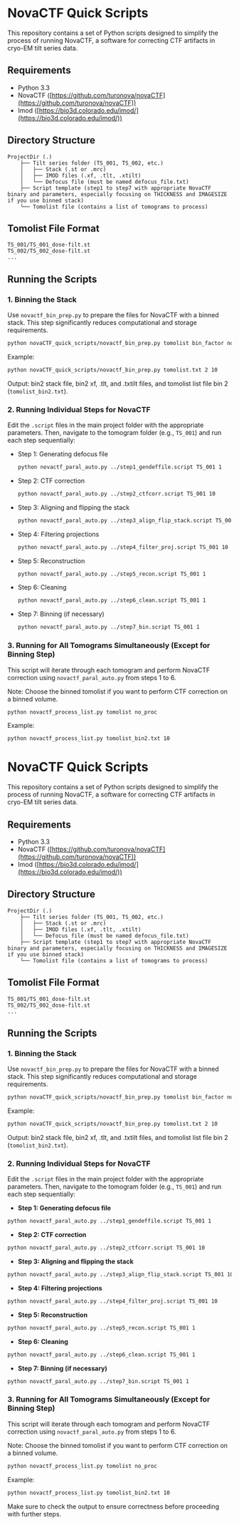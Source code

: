 # NovaCTF Quick Scripts

This repository contains a set of Python scripts designed to simplify the process of running NovaCTF, a software for correcting CTF artifacts in cryo-EM tilt series data.

## Requirements

- Python 3.3
- NovaCTF ([https://github.com/turonova/novaCTF](https://github.com/turonova/novaCTF))
- Imod ([https://bio3d.colorado.edu/imod/](https://bio3d.colorado.edu/imod/))

## Directory Structure

```
ProjectDir (.)
	├── Tilt series folder (TS_001, TS_002, etc.)
	│   ├── Stack (.st or .mrc)
	│   ├── IMOD files (.xf, .tlt, .xtilt)
	│   └── Defocus file (must be named defocus_file.txt)
	├── Script template (step1 to step7 with appropriate NovaCTF binary and parameters, especially focusing on THICKNESS and IMAGESIZE if you use binned stack)
	└── Tomolist file (contains a list of tomograms to process)
```

## Tomolist File Format

```
TS_001/TS_001_dose-filt.st
TS_002/TS_002_dose-filt.st
...
```

## Running the Scripts

### 1. Binning the Stack

Use `novactf_bin_prep.py` to prepare the files for NovaCTF with a binned stack. This step significantly reduces computational and storage requirements.

```bash
python novaCTF_quick_scripts/novactf_bin_prep.py tomolist bin_factor no_proc
```

Example:

```bash
python novaCTF_quick_scripts/novactf_bin_prep.py tomolist.txt 2 10
```

Output: bin2 stack file, bin2 xf, .tlt, and .txtilt files, and tomolist list file bin 2 (`tomolist_bin2.txt`).

### 2. Running Individual Steps for NovaCTF

Edit the `.script` files in the main project folder with the appropriate parameters. Then, navigate to the tomogram folder (e.g., `TS_001`) and run each step sequentially:

- Step 1: Generating defocus file
  ```bash
  python novactf_paral_auto.py ../step1_gendeffile.script TS_001 1
  ```

- Step 2: CTF correction
  ```bash
  python novactf_paral_auto.py ../step2_ctfcorr.script TS_001 10
  ```

- Step 3: Aligning and flipping the stack
  ```bash
  python novactf_paral_auto.py ../step3_align_flip_stack.script TS_001 10
  ```

- Step 4: Filtering projections
  ```bash
  python novactf_paral_auto.py ../step4_filter_proj.script TS_001 10
  ```

- Step 5: Reconstruction
  ```bash
  python novactf_paral_auto.py ../step5_recon.script TS_001 1
  ```

- Step 6: Cleaning
  ```bash
  python novactf_paral_auto.py ../step6_clean.script TS_001 1
  ```

- Step 7: Binning (if necessary)
  ```bash
  python novactf_paral_auto.py ../step7_bin.script TS_001 1
  ```

### 3. Running for All Tomograms Simultaneously (Except for Binning Step)

This script will iterate through each tomogram and perform NovaCTF correction using `novactf_paral_auto.py` from steps 1 to 6.

Note: Choose the binned tomolist if you want to perform CTF correction on a binned volume.

```bash
python novactf_process_list.py tomolist no_proc
```

Example:

```bash
python novactf_process_list.py tomolist_bin2.txt 10
```

# NovaCTF Quick Scripts

This repository contains a set of Python scripts designed to simplify the process of running NovaCTF, a software for correcting CTF artifacts in cryo-EM tilt series data.

## Requirements

- Python 3.3
- NovaCTF ([https://github.com/turonova/novaCTF](https://github.com/turonova/novaCTF))
- Imod ([https://bio3d.colorado.edu/imod/](https://bio3d.colorado.edu/imod/))

## Directory Structure

```plaintext
ProjectDir (.)
	├── Tilt series folder (TS_001, TS_002, etc.)
	│   ├── Stack (.st or .mrc)
	│   ├── IMOD files (.xf, .tlt, .xtilt)
	│   └── Defocus file (must be named defocus_file.txt)
	├── Script template (step1 to step7 with appropriate NovaCTF binary and parameters, especially focusing on THICKNESS and IMAGESIZE if you use binned stack)
	└── Tomolist file (contains a list of tomograms to process)
```

## Tomolist File Format

```plaintext
TS_001/TS_001_dose-filt.st
TS_002/TS_002_dose-filt.st
...
```

## Running the Scripts

### 1. Binning the Stack

Use `novactf_bin_prep.py` to prepare the files for NovaCTF with a binned stack. This step significantly reduces computational and storage requirements.

```bash
python novaCTF_quick_scripts/novactf_bin_prep.py tomolist bin_factor no_proc
```

Example:

```bash
python novaCTF_quick_scripts/novactf_bin_prep.py tomolist.txt 2 10
```

Output: bin2 stack file, bin2 xf, .tlt, and .txtilt files, and tomolist list file bin 2 (`tomolist_bin2.txt`).

### 2. Running Individual Steps for NovaCTF

Edit the `.script` files in the main project folder with the appropriate parameters. Then, navigate to the tomogram folder (e.g., `TS_001`) and run each step sequentially:

- **Step 1: Generating defocus file**

```bash
python novactf_paral_auto.py ../step1_gendeffile.script TS_001 1
```

- **Step 2: CTF correction**

```bash
python novactf_paral_auto.py ../step2_ctfcorr.script TS_001 10
```

- **Step 3: Aligning and flipping the stack**

```bash
python novactf_paral_auto.py ../step3_align_flip_stack.script TS_001 10
```

- **Step 4: Filtering projections**

```bash
python novactf_paral_auto.py ../step4_filter_proj.script TS_001 10
```

- **Step 5: Reconstruction**

```bash
python novactf_paral_auto.py ../step5_recon.script TS_001 1
```

- **Step 6: Cleaning**

```bash
python novactf_paral_auto.py ../step6_clean.script TS_001 1
```

- **Step 7: Binning (if necessary)**

```bash
python novactf_paral_auto.py ../step7_bin.script TS_001 1
```

### 3. Running for All Tomograms Simultaneously (Except for Binning Step)

This script will iterate through each tomogram and perform NovaCTF correction using `novactf_paral_auto.py` from steps 1 to 6.

Note: Choose the binned tomolist if you want to perform CTF correction on a binned volume.

```bash
python novactf_process_list.py tomolist no_proc
```

Example:

```bash
python novactf_process_list.py tomolist_bin2.txt 10
```

Make sure to check the output to ensure correctness before proceeding with further steps.

